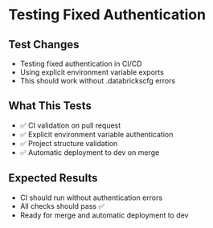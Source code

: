 # Testing Fixed Authentication

## Test Changes
- Testing fixed authentication in CI/CD
- Using explicit environment variable exports
- This should work without .databrickscfg errors

## What This Tests
- ✅ CI validation on pull request
- ✅ Explicit environment variable authentication
- ✅ Project structure validation
- ✅ Automatic deployment to dev on merge

## Expected Results
- CI should run without authentication errors
- All checks should pass ✅
- Ready for merge and automatic deployment to dev

